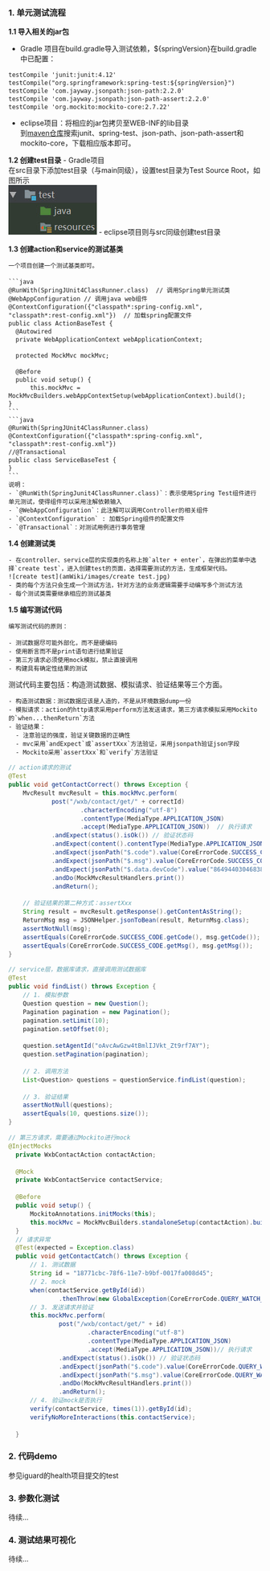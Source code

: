 ### 1. 单元测试流程

**1.1 导入相关的jar包**

  - Gradle 项目在build.gradle导入测试依赖，${springVersion}在build.gradle中已配置：
  ```
  testCompile 'junit:junit:4.12'
  testCompile("org.springframework:spring-test:${springVersion}")
  testCompile 'com.jayway.jsonpath:json-path:2.2.0'
  testCompile 'com.jayway.jsonpath:json-path-assert:2.2.0'
  testCompile 'org.mockito:mockito-core:2.7.22'
  ```
  - eclipse项目：将相应的jar包拷贝至WEB-INF的lib目录  
    到[maven仓库](https://mvnrepository.com/)搜索junit、spring-test、json-path、json-path-assert和mockito-core，下载相应版本即可。

**1.2 创建test目录**
    - Gradle项目  
      在src目录下添加test目录（与main同级），设置test目录为Test Source Root，如图所示  
      ![目录](amWiki/images/directory.jpg "Title")
    - eclipse项目则与src同级创建test目录

**1.3 创建action和service的测试基类**

    一个项目创建一个测试基类即可。  

    ```java  
    @RunWith(SpringJUnit4ClassRunner.class)  // 调用Spring单元测试类
    @WebAppConfiguration // 调用java web组件
    @ContextConfiguration({"classpath*:spring-config.xml", "classpath*:rest-config.xml"})  // 加载spring配置文件
    public class ActionBaseTest {
      @Autowired
      private WebApplicationContext webApplicationContext;

      protected MockMvc mockMvc;

      @Before
      public void setup() {
          this.mockMvc = MockMvcBuilders.webAppContextSetup(webApplicationContext).build();
    }
    ```
    ```java
    @RunWith(SpringJUnit4ClassRunner.class)
    @ContextConfiguration({"classpath*:spring-config.xml", "classpath*:rest-config.xml"})
    //@Transactional
    public class ServiceBaseTest {
    }
    ```
    说明：
    - `@RunWith(SpringJunit4ClassRunner.class)`：表示使用Spring Test组件进行单元测试，使得组件可以采用注解依赖输入
    - `@WebAppConfiguration`：此注解可以调用Controller的相关组件
    - `@ContextConfiguration` : 加载Spring组件的配置文件
    - `@Transactional`：对测试用例进行事务管理

**1.4 创建测试类**

    - 在controller、service层的实现类的名称上按`alter + enter`，在弹出的菜单中选择`create test`，进入创建test的页面，选择需要测试的方法，生成框架代码。  
    ![create test](amWiki/images/create test.jpg)
    - 类的每个方法只会生成一个测试方法，针对方法的业务逻辑需要手动编写多个测试方法
    - 每个测试类需要继承相应的测试基类

**1.5 编写测试代码**

    编写测试代码的原则：  

    - 测试数据尽可能外部化，而不是硬编码
    - 使用断言而不是print语句进行结果验证
    - 第三方请求必须使用mock模拟，禁止直接调用
    - 构建具有确定性结果的测试  

  测试代码主要包括：构造测试数据、模拟请求、验证结果等三个方面。
  
    - 构造测试数据：测试数据应该是人造的，不是从环境数据dump一份
    - 模拟请求：action的http请求采用perform方法发送请求，第三方请求模拟采用Mockito的`when...thenReturn`方法
    - 验证结果：  
      - 注意验证的强度，验证关键数据的正确性
      - mvc采用`andExpect`或`assertXxx`方法验证，采用jsonpath验证json字段
      - Mockito采用`assertXxx`和`verify`方法验证

  ```java
  // action请求的测试
  @Test
  public void getContactCorrect() throws Exception {
      MvcResult mvcResult = this.mockMvc.perform(
              post("/wxb/contact/get/" + correctId)
                      .characterEncoding("utf-8")
                      .contentType(MediaType.APPLICATION_JSON)
                      .accept(MediaType.APPLICATION_JSON))  // 执行请求
              .andExpect(status().isOk()) // 验证状态码
              .andExpect(content().contentType(MediaType.APPLICATION_JSON_UTF8_VALUE)) // 验证响应contentType
              .andExpect(jsonPath("$.code").value(CoreErrorCode.SUCCESS_CODE.getCode())) // 使用Json path验证JSON
              .andExpect(jsonPath("$.msg").value(CoreErrorCode.SUCCESS_CODE.getMsg())) // 使用Json path验证JSON
              .andExpect(jsonPath("$.data.devCode").value("864944030468387"))
              .andDo(MockMvcResultHandlers.print())
              .andReturn();

      // 验证结果的第二种方式：assertXxx
      String result = mvcResult.getResponse().getContentAsString();
      ReturnMsg msg = JSONHelper.jsonToBean(result, ReturnMsg.class);
      assertNotNull(msg);
      assertEquals(CoreErrorCode.SUCCESS_CODE.getCode(), msg.getCode());
      assertEquals(CoreErrorCode.SUCCESS_CODE.getMsg(), msg.getMsg());
  }
  ```
  ```java
  // service层，数据库请求，直接调用测试数据库
  @Test
  public void findList() throws Exception {
      // 1. 模拟参数
      Question question = new Question();
      Pagination pagination = new Pagination();
      pagination.setLimit(10);
      pagination.setOffset(0);

      question.setAgentId("oAvcAwGzw4tBmlIJVkt_Zt9rf7AY");
      question.setPagination(pagination);

      // 2. 调用方法
      List<Question> questions = questionService.findList(question);

      // 3. 验证结果
      assertNotNull(questions);
      assertEquals(10, questions.size());
  }
  ```
  ```java
  // 第三方请求，需要通过Mockito进行mock
  @InjectMocks
    private WxbContactAction contactAction;

    @Mock
    private WxbContactService contactService;

    @Before
    public void setup() {
        MockitoAnnotations.initMocks(this);
        this.mockMvc = MockMvcBuilders.standaloneSetup(contactAction).build();
    }
    // 请求异常
    @Test(expected = Exception.class)
    public void getContactCatch() throws Exception {
        // 1. 测试数据
        String id = "18771cbc-78f6-11e7-b9bf-0017fa008d45";
        // 2. mock
        when(contactService.getById(id))
                .thenThrow(new GlobalException(CoreErrorCode.QUERY_WATCH_CONTACT_EXCEPTION));
        // 3. 发送请求并验证
        this.mockMvc.perform(
                post("/wxb/contact/get/" + id)
                        .characterEncoding("utf-8")
                        .contentType(MediaType.APPLICATION_JSON)
                        .accept(MediaType.APPLICATION_JSON))// 执行请求
                .andExpect(status().isOk()) // 验证状态码
                .andExpect(jsonPath("$.code").value(CoreErrorCode.QUERY_WATCH_CONTACT_EXCEPTION.getCode())) // 使用Json path验证JSON
                .andExpect(jsonPath("$.msg").value(CoreErrorCode.QUERY_WATCH_CONTACT_EXCEPTION.getMsg()))
                .andDo(MockMvcResultHandlers.print())
                .andReturn();
        // 4. 验证mock是否执行
        verify(contactService, times(1)).getById(id);
        verifyNoMoreInteractions(this.contactService);

    }
  ```

### 2. 代码demo

参见iguard的health项目提交的test

### 3. 参数化测试

待续...

### 4. 测试结果可视化

待续...
